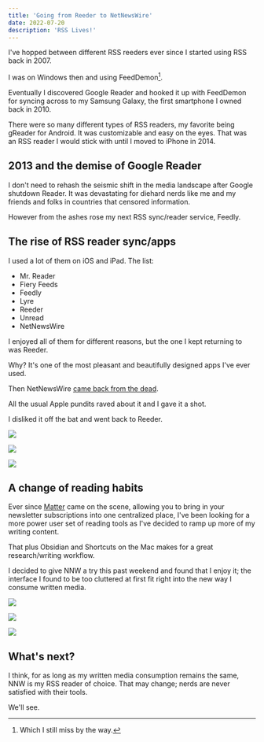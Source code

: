 ```yaml
---
title: 'Going from Reeder to NetNewsWire'
date: 2022-07-20
description: 'RSS Lives!'
---
```


I've hopped between different RSS reeders ever since I started using RSS back in 2007.

I was on Windows then and using FeedDemon[^1].

Eventually I discovered Google Reader and hooked it up with FeedDemon for syncing across to my Samsung Galaxy, the first smartphone I owned back in 2010.

There were so many different types of RSS readers, my favorite being gReader for Android. It was customizable and easy on the eyes. That was an RSS reader I would stick with until I moved to iPhone in 2014.

## 2013 and the demise of Google Reader

I don't need to rehash the seismic shift in the media landscape after Google shutdown Reader. It was devastating for diehard nerds like me and my friends and folks in countries that censored information.

However from the ashes rose my next RSS sync/reader service, Feedly.

## The rise of RSS reader sync/apps

I used a lot of them on iOS and iPad. The list:

- Mr. Reader
- Fiery Feeds
- Feedly
- Lyre
- Reeder
- Unread
- NetNewsWire

I enjoyed all of them for different reasons, but the one I kept returning to was Reeder.

Why? It's one of the most pleasant and beautifully designed apps I've ever used.

Then NetNewsWire [came back from the dead](https://inessential.com/2018/08/31/netnewswire_comes_home).

All the usual Apple pundits raved about it and I gave it a shot. 

I disliked it off the bat and went back to Reeder.


![](/images/white-nnw.png)

![](/images/black-nnw.png)

![](/images/reeder.png)



## A change of reading habits

Ever since [Matter](https://hq.getmatter.com/) came on the scene, allowing you to bring in your newsletter subscriptions into one centralized place, I've been looking for a more power user set of reading tools as I've decided to ramp up more of my writing content.

That plus Obsidian and Shortcuts on the Mac makes for a great research/writing workflow.

I decided to give NNW a try this past weekend and found that I enjoy it; the interface I found to be too cluttered at first fit right into the new way I consume written media.

![](/images/ipad-white-nnw.png)

![](/images/white-nnw-2.png)

![](/images/nnw.png)

## What's next?

I think, for as long as my written media consumption remains the same, NNW is my RSS reader of choice. That may change; nerds are never satisfied with their tools.

We'll see.

[^1]: Which I still miss by the way.